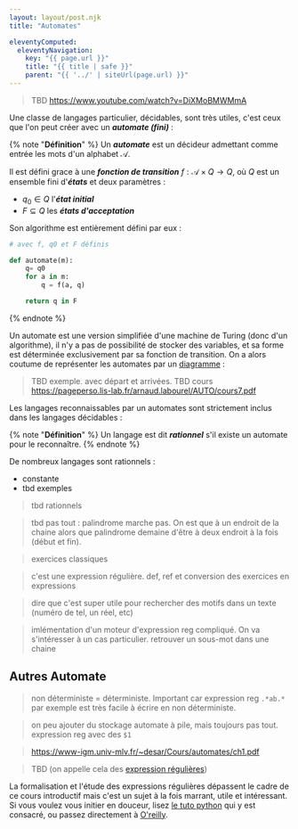 ```yaml
---
layout: layout/post.njk
title: "Automates"

eleventyComputed:
  eleventyNavigation:
    key: "{{ page.url }}"
    title: "{{ title | safe }}"
    parent: "{{ '../' | siteUrl(page.url) }}"
---
```


> TBD <https://www.youtube.com/watch?v=DiXMoBMWMmA>

Une classe de langages particulier, décidables, sont très utiles, c'est ceux que l'on peut créer avec un **_automate (fini)_** :

{% note "**Définition**" %}
Un **_automate_** est un décideur admettant comme entrée les mots d'un alphabet $\mathcal{A}$.

Il est défini grace à une **_fonction de transition_** $f: \mathcal{A} \times Q \rightarrow Q$, où $Q$ est un ensemble fini d'**_états_** et deux paramètres :

- $q_0 \in Q$ l'**_état initial_**
- $F \subseteq Q$ les **_états d'acceptation_**

Son algorithme est entièrement défini par eux :

```python
# avec f, q0 et F définis

def automate(m):
    q= q0
    for a in m:
        q = f(a, q)

    return q in F 
```

{% endnote %}

Un automate est une version simplifiée d'une machine de Turing (donc d'un algorithme), il n'y a pas de possibilité de stocker des variables, et sa forme est déterminée exclusivement par sa fonction de transition. On a alors coutume de représenter les automates par un [diagramme](https://fr.wikipedia.org/wiki/Automate_fini_d%C3%A9terministe#Repr%C3%A9sentation_graphique) :

> TBD exemple. avec départ et arrivées.
> TBD cours <https://pageperso.lis-lab.fr/arnaud.labourel/AUTO/cours7.pdf>

Les langages reconnaissables par un automates sont strictement inclus dans les langages décidables :

{% note "**Définition**" %}
Un langage est dit **_rationnel_** s'il existe un automate pour le reconnaître.
{% endnote %}

De nombreux langages sont rationnels :

- constante
- tbd exemples

> tbd rationnels

> tbd pas tout : palindrome marche pas. On est que à un endroit de la chaine alors que palindrome demaine d'être à deux endroit à la fois (début et fin).

> exercices classiques

> c'est une expression régulière.  def, ref et conversion des exercices en expressions

> dire que c'est super utile pour rechercher des motifs dans un texte (numéro de tel, un réel, etc)

> imlémentation d'un moteur d'expression reg compliqué. On va s'intéresser à un cas particulier. retrouver un sous-mot dans une chaine

## Autres Automate

> non déterministe = déterministe. Important car expression reg `.*ab.*` par exemple est très facile à écrire en non déterministe.

> on peu ajouter du stockage automate à pile, mais toujours pas tout.
> expression reg avec des `$1`

> <https://www-igm.univ-mlv.fr/~desar/Cours/automates/ch1.pdf>

> TBD (on appelle cela des [expression régulières](https://fr.wikipedia.org/wiki/Expression_r%C3%A9guli%C3%A8re))

La formalisation et l'étude des expressions régulières dépassent le cadre de ce cours introductif mais c'est un sujet à la fois marrant, utile et intéressant. Si vous voulez vous initier en douceur, lisez [le tuto python](https://docs.python.org/fr/3/howto/regex.html) qui y est consacré, ou passez directement à [O'reilly](https://www.oreilly.com/library/view/introducing-regular-expressions/9781449338879/).
